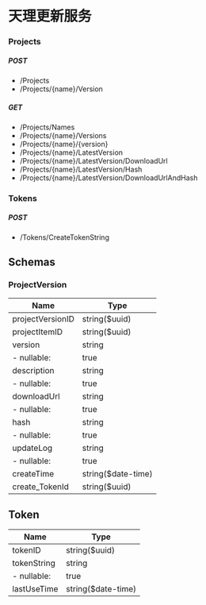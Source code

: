 ﻿# 天理更新服务


### Projects

##### POST
- /Projects
- /Projects/\{name\}/Version

##### GET
- /Projects/Names
- /Projects/\{name\}/Versions
- /Projects/\{name\}/\{version\}
- /Projects/\{name\}/LatestVersion
- /Projects/\{name\}/LatestVersion/DownloadUrl
- /Projects/\{name\}/LatestVersion/Hash
- /Projects/\{name\}/LatestVersion/DownloadUrlAndHash
### Tokens

##### POST
- /Tokens/CreateTokenString

## Schemas
### ProjectVersion
| Name | Type |
| - | - |
| projectVersionID  |  string($uuid)      |
| projectItemID	 |  string($uuid)         |
| version	 | string                     |
|   - nullable:  | true                   |
| description	 | string                 |
|   - nullable:  | true                   |
| downloadUrl	 | string                 |
|   - nullable:  | true                   |
| hash	 | string                         |
|   - nullable: |  true                   |
| updateLog | 	string                    |
|   - nullable:  | true                   |
| createTime	 | string($date-time)     |
| create_TokenId	 | string($uuid)      |

## Token
| Name | Type |
| - | - |
| tokenID	 | string($uuid)             |
| tokenString	 | string                |
|   - nullable:  | true                  |
| lastUseTime	 | string($date-time)    |
